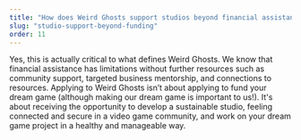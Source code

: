 ```yaml
---
title: "How does Weird Ghosts support studios beyond financial assistance? Are there any additional resources, mentorship programs, or networking opportunities provided?"
slug: "studio-support-beyond-funding"
order: 11
---
```


Yes, this is actually critical to what defines Weird Ghosts. We know that financial assistance has limitations without further resources such as community support, targeted business mentorship, and connections to resources. Applying to Weird Ghosts isn’t about applying to fund your dream game (although making our dream game is important to us!). It's about receiving the opportunity to develop a sustainable studio, feeling connected and secure in a video game community, and work on your dream game project in a healthy and manageable way.
